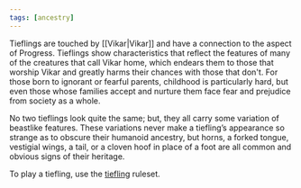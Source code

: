 ```yaml
---
tags: [ancestry]
---
```


Tieflings are touched by [[Vikar|Vikar]] and have a connection to the aspect of Progress. Tieflings show characteristics that reflect the features of many of the creatures that call Vikar home, which endears them to those that worship Vikar and greatly harms their chances with those that don't. For those born to ignorant or fearful parents, childhood is particularly hard, but even those whose families accept and nurture them face fear and prejudice from society as a whole.

No two tieflings look quite the same; but, they all carry some variation of beastlike features. These variations never make a tiefling’s appearance so strange as to obscure their humanoid ancestry, but horns, a forked tongue, vestigial wings, a tail, or a cloven hoof in place of a foot are all common and obvious signs of their heritage.

To play a tiefling, use the [tiefling](https://2e.aonprd.com/Ancestries.aspx?ID=26) ruleset.
